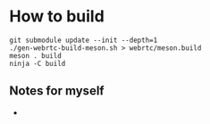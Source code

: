 # How to build

    git submodule update --init --depth=1
    ./gen-webrtc-build-meson.sh > webrtc/meson.build
    meson . build
    ninja -C build

## Notes for myself

- 

